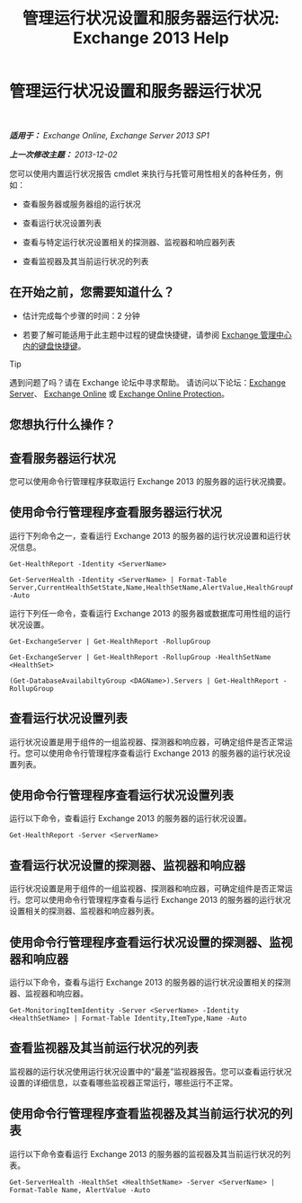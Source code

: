 ﻿---
title: '管理运行状况设置和服务器运行状况: Exchange 2013 Help'
TOCTitle: 管理运行状况设置和服务器运行状况
ms:assetid: a4f84312-6cfa-4f17-9707-676aadab1143
ms:mtpsurl: https://technet.microsoft.com/zh-cn/library/Dn482054(v=EXCHG.150)
ms:contentKeyID: 59890409
ms.date: 01/11/2018
mtps_version: v=EXCHG.150
ms.translationtype: HT
---

# 管理运行状况设置和服务器运行状况

 

_**适用于：** Exchange Online, Exchange Server 2013 SP1_

_**上一次修改主题：** 2013-12-02_

您可以使用内置运行状况报告 cmdlet 来执行与托管可用性相关的各种任务，例如：

  - 查看服务器或服务器组的运行状况

  - 查看运行状况设置列表

  - 查看与特定运行状况设置相关的探测器、监视器和响应器列表

  - 查看监视器及其当前运行状况的列表

## 在开始之前，您需要知道什么？

  - 估计完成每个步骤的时间：2 分钟

  - 若要了解可能适用于此主题中过程的键盘快捷键，请参阅 [Exchange 管理中心内的键盘快捷键](keyboard-shortcuts-in-the-exchange-admin-center-exchange-online-protection-help.md)。

> [!tip]
> 遇到问题了吗？请在 Exchange 论坛中寻求帮助。 请访问以下论坛：<a href="https://go.microsoft.com/fwlink/p/?linkid=60612">Exchange Server</a>、 <a href="https://go.microsoft.com/fwlink/p/?linkid=267542">Exchange Online</a> 或 <a href="https://go.microsoft.com/fwlink/p/?linkid=285351">Exchange Online Protection</a>。


## 您想执行什么操作？

## 查看服务器运行状况

您可以使用命令行管理程序获取运行 Exchange 2013 的服务器的运行状况摘要。

## 使用命令行管理程序查看服务器运行状况

运行下列命令之一，查看运行 Exchange 2013 的服务器的运行状况设置和运行状况信息。

    Get-HealthReport -Identity <ServerName>

    Get-ServerHealth -Identity <ServerName> | Format-Table Server,CurrentHealthSetState,Name,HealthSetName,AlertValue,HealthGroupName -Auto

运行下列任一命令，查看运行 Exchange 2013 的服务器或数据库可用性组的运行状况设置。

    Get-ExchangeServer | Get-HealthReport -RollupGroup

    Get-ExchangeServer | Get-HealthReport -RollupGroup -HealthSetName <HealthSet>

    (Get-DatabaseAvailabiltyGroup <DAGName>).Servers | Get-HealthReport -RollupGroup

## 查看运行状况设置列表

运行状况设置是用于组件的一组监视器、探测器和响应器，可确定组件是否正常运行。您可以使用命令行管理程序查看运行 Exchange 2013 的服务器的运行状况设置列表。

## 使用命令行管理程序查看运行状况设置列表

运行以下命令，查看运行 Exchange 2013 的服务器的运行状况设置。

    Get-HealthReport -Server <ServerName>

## 查看运行状况设置的探测器、监视器和响应器

运行状况设置是用于组件的一组监视器、探测器和响应器，可确定组件是否正常运行。您可以使用命令行管理程序查看与运行 Exchange 2013 的服务器的运行状况设置相关的探测器、监视器和响应器列表。

## 使用命令行管理程序查看运行状况设置的探测器、监视器和响应器

运行以下命令，查看与运行 Exchange 2013 的服务器的运行状况设置相关的探测器、监视器和响应器。

    Get-MonitoringItemIdentity -Server <ServerName> -Identity <HealthSetName> | Format-Table Identity,ItemType,Name -Auto

## 查看监视器及其当前运行状况的列表

监视器的运行状况使用运行状况设置中的“最差”监视器报告。您可以查看运行状况设置的详细信息，以查看哪些监视器正常运行，哪些运行不正常。

## 使用命令行管理程序查看监视器及其当前运行状况的列表

运行以下命令查看运行 Exchange 2013 的服务器的监视器及其当前运行状况的列表。

    Get-ServerHealth -HealthSet <HealthSetName> -Server <ServerName> | Format-Table Name, AlertValue -Auto

